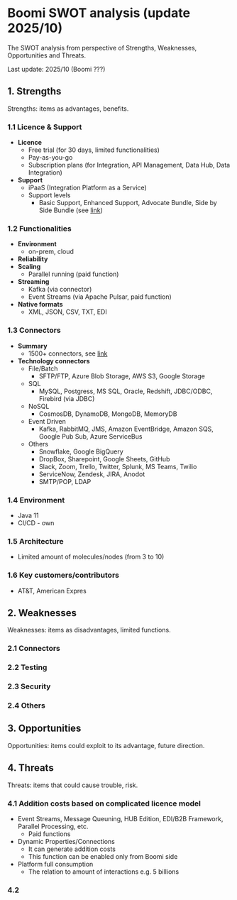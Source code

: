# Boomi SWOT analysis (update 2025/10)

The SWOT analysis from perspective of Strengths, Weaknesses, Opportunities
and Threats.

Last update: 2025/10 (Boomi ???)

## 1. Strengths
  Strengths: items as advantages, benefits.

  ### 1.1 Licence & Support
  - **Licence**
    - Free trial (for 30 days, limited functionalities)
    - Pay-as-you-go
    - Subscription plans (for Integration, API Management, Data Hub, Data Integration)
  - **Support**
    - iPaaS (Integration Platform as a Service)
    - Support levels
      - Basic Support, Enhanced Support, Advocate Bundle, Side by Side Bundle (see [link](https://boomi.com/services/support/))

  ### 1.2 Functionalities
  - **Environment**
    - on-prem, cloud
  - **Reliability**
  - **Scaling**
    - Parallel running (paid function)
  - **Streaming**
    - Kafka (via connector)
    - Event Streams (via Apache Pulsar, paid function)
  - **Native formats**
    - XML, JSON, CSV, TXT, EDI

  ### 1.3 Connectors
  - **Summary**
    - 1500+ connectors, see [link](https://boomi.com/connectors/)
  - **Technology connectors**
    - File/Batch
      - SFTP/FTP, Azure Blob Storage, AWS S3, Google Storage
    - SQL
      - MySQL, Postgress, MS SQL, Oracle, Redshift, JDBC/ODBC, Firebird (via JDBC)
    - NoSQL
      - CosmosDB, DynamoDB, MongoDB, MemoryDB
    - Event Driven
      - Kafka, RabbitMQ, JMS, Amazon EventBridge, Amazon SQS, Google Pub Sub, Azure ServiceBus
    - Others
      - Snowflake, Google BigQuery
      - DropBox, Sharepoint, Google Sheets, GitHub
      - Slack, Zoom, Trello, Twitter, Splunk, MS Teams, Twilio
      - ServiceNow, Zendesk, JIRA, Anodot
      - SMTP/POP, LDAP

  ### 1.4 Environment
  - Java 11
  - CI/CD - own

  ### 1.5 Architecture
  - Limited amount of molecules/nodes (from 3 to 10)

  ### 1.6 Key customers/contributors
  - AT&T, American Expres

## 2. Weaknesses
  Weaknesses: items as disadvantages, limited functions.

  ### 2.1 Connectors

  ### 2.2 Testing

  ### 2.3 Security

  ### 2.4 Others

## 3. Opportunities
  Opportunities: items could exploit to its advantage, future direction.

## 4. Threats
  Threats: items that could cause trouble, risk.
  
  ### 4.1 Addition costs based on complicated licence model
  - Event Streams, Message Queuning, HUB Edition, EDI/B2B Framework, Parallel Processing, etc.
    - Paid functions
  - Dynamic Properties/Connections
    - It can generate addition costs
    - This function can be enabled only from Boomi side
  - Platform full consumption
    - The relation to amount of interactions e.g. 5 billions
  
  ### 4.2